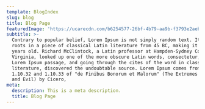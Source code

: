 ```yaml
---
template: BlogIndex
slug: blog
title: Blog Page
featuredImage: 'https://ucarecdn.com/b6254577-26bf-4b79-aa9b-f3793e2aebdc/'
subtitle: >-
  Contrary to popular belief, Lorem Ipsum is not simply random text. It has
  roots in a piece of classical Latin literature from 45 BC, making it over 2000
  years old. Richard McClintock, a Latin professor at Hampden-Sydney College in
  Virginia, looked up one of the more obscure Latin words, consectetur, from a
  Lorem Ipsum passage, and going through the cites of the word in classical
  literature, discovered the undoubtable source. Lorem Ipsum comes from sections
  1.10.32 and 1.10.33 of "de Finibus Bonorum et Malorum" (The Extremes of Good
  and Evil) by Cicero,
meta:
  description: This is a meta description.
  title: Blog Page
---
```


